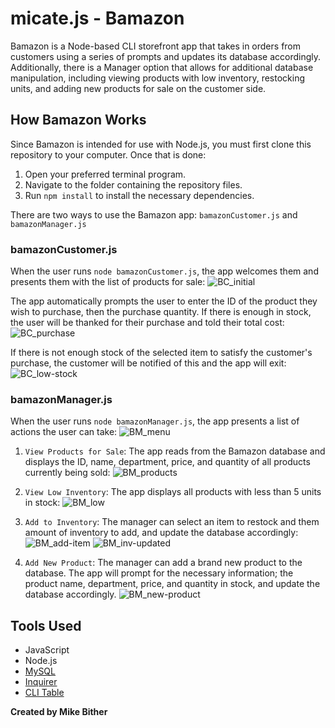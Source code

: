 # micate.js - Bamazon

Bamazon is a Node-based CLI storefront app that takes in orders from customers using a series of prompts and updates its database accordingly. Additionally, there is a Manager option that allows for additional database manipulation, including viewing products with low inventory, restocking units, and adding new products for sale on the customer side.

## How Bamazon Works

Since Bamazon is intended for use with Node.js, you must first clone this repository to your computer. Once that is done:

1. Open your preferred terminal program.
2. Navigate to the folder containing the repository files.
3. Run `npm install` to install the necessary dependencies.

There are two ways to use the Bamazon app: `bamazonCustomer.js` and `bamazonManager.js`

### bamazonCustomer.js

When the user runs `node bamazonCustomer.js`, the app welcomes them and presents them with the list of products for sale:
![BC_initial](/screenshots/BC_initial.png)

The app automatically prompts the user to enter the ID of the product they wish to purchase, then the purchase quantity. If there is enough in stock, the user will be thanked for their purchase and told their total cost:
![BC_purchase](/screenshots/BC_purchase.png)

If there is not enough stock of the selected item to satisfy the customer's purchase, the customer will be notified of this and the app will exit:
![BC_low-stock](/screenshots/BC_low-stock.png)

### bamazonManager.js

When the user runs `node bamazonManager.js`, the app presents a list of actions the user can take:
![BM_menu](/screenshots/BM_menu.png)

1.  `View Products for Sale`: The app reads from the Bamazon database and displays the ID, name, department, price, and quantity of all products currently being sold:
    ![BM_products](/screenshots/BM_products.png)

2.  `View Low Inventory`: The app displays all products with less than 5 units in stock:
    ![BM_low](/screenshots/BM_low.png)

3.  `Add to Inventory`: The manager can select an item to restock and them amount of inventory to add, and update the database accordingly:
    ![BM_add-item](/screenshots/BM_add-item.png)
    ![BM_inv-updated](/screenshots/BM_inv-updated.png)

4.  `Add New Product`: The manager can add a brand new product to the database. The app will prompt for the necessary information; the product name, department, price, and quantity in stock, and update the database accordingly.
    ![BM_new-product](/screenshots/BM_new-product.png)

## Tools Used

- JavaScript
- Node.js
- [MySQL](https://www.npmjs.com/package/mysql)
- [Inquirer](https://www.npmjs.com/package/inquirer)
- [CLI Table](https://www.npmjs.com/package/cli-table3)

**Created by Mike Bither**
